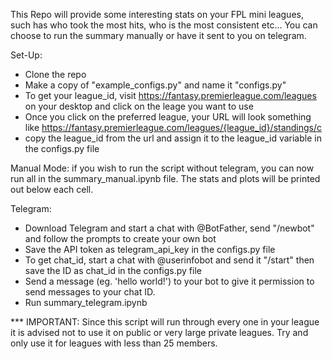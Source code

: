 This Repo will provide some interesting stats on your FPL mini leagues, such has who took the most hits, who is the most consistent etc... You can choose to run the summary manually or have it sent to you on telegram.

Set-Up:
- Clone the repo
- Make a copy of "example_configs.py" and name it "configs.py"
- To get your league_id, visit https://fantasy.premierleague.com/leagues on your desktop and click on the leage you want to use
- Once you click on the preferred league, your URL will look something like https://fantasy.premierleague.com/leagues/{league_id}/standings/c
- copy the league_id from the url and assign it to the league_id variable in the configs.py file

Manual Mode:
if you wish to run the script without telegram, you can now run all in the summary_manual.ipynb file. The stats and plots will be printed out below each cell.

Telegram:
- Download Telegram and start a chat with @BotFather, send "/newbot" and follow the prompts to create your own bot
- Save the API token as telegram_api_key in the configs.py file
- To get chat_id, start a chat with @userinfobot and send it "/start" then save the ID as chat_id in the configs.py file
- Send a message (eg. 'hello world!') to your bot to give it permission to send messages to your chat ID. 
- Run summary_telegram.ipynb

*** IMPORTANT: Since this script will run through every one in your league it is advised not to use it on public or very large private leagues. Try and only use it for leagues with less than 25 members. 
